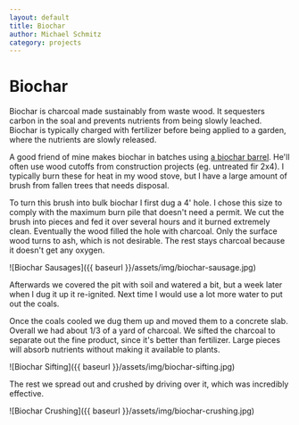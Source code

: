 ```yaml
---
layout: default
title: Biochar
author: Michael Schmitz
category: projects
---
```


# Biochar

Biochar is charcoal made sustainably from waste wood.  It sequesters carbon in
the soal and prevents nutrients from being slowly leached.  Biochar is
typically charged with fertilizer before being applied to a garden, where the
nutrients are slowly released.

A good friend of mine makes biochar in batches using [a biochar
barrel](http://www.holon.se/folke/carbon/simplechar/simplechar.shtml).  He'll
often use wood cutoffs from construction projects (eg. untreated fir 2x4).  I
typically burn these for heat in my wood stove, but I have a large amount of
brush from fallen trees that needs disposal.

To turn this brush into bulk biochar I first dug a 4' hole.  I chose this size
to comply with the maximum burn pile that doesn't need a permit.  We cut the
brush into pieces and fed it over several hours and it burned extremely clean.
Eventually the wood filled the hole with charcoal.  Only the surface wood
turns to ash, which is not desirable.  The rest stays charcoal because it
doesn't get any oxygen.

![Biochar Sausages]({{ baseurl }}/assets/img/biochar-sausage.jpg)

Afterwards we covered the pit with soil and watered a bit, but a week later
when I dug it up it re-ignited.  Next time I would use a lot more water to
put out the coals.

Once the coals cooled we dug them up and moved them to a concrete slab.
Overall we had about 1/3 of a yard of charcoal.  We sifted the charcoal to
separate out the fine product, since it's better than fertilizer.  Large pieces
will absorb nutrients without making it available to plants.

![Biochar Sifting]({{ baseurl }}/assets/img/biochar-sifting.jpg)

The rest we spread out and crushed by driving over it, which was incredibly
effective.

![Biochar Crushing]({{ baseurl }}/assets/img/biochar-crushing.jpg)
